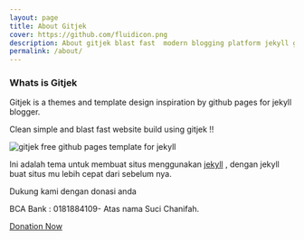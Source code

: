 ```yaml
---
layout: page
title: About Gitjek
cover: https://github.com/fluidicon.png
description: About gitjek blast fast  modern blogging platform jekyll generator static site.
permalink: /about/
---
```

### Whats is Gitjek


Gitjek is a themes and template design inspiration by github pages for jekyll blogger.

Clean simple and blast fast website build using gitjek !!

![gitjek free github pages template for jekyll](https://github.githubassets.com/images/modules/logos_page/GitHub-Mark.png)

Ini adalah tema untuk membuat situs menggunakan [jekyll](https://jekyllrb.com/) , dengan jekyll buat situs mu lebih cepat dari sebelum nya.

Dukung kami dengan donasi anda 

BCA Bank : 0181884109- Atas nama Suci Chanifah.

<a href="https://app.midtrans.com/payment-links/1647457988722" class="btn btn-primary text-white">Donation Now</a>